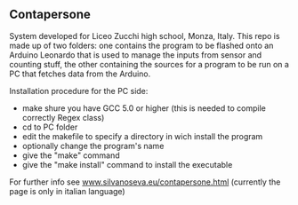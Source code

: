 ## Contapersone

System developed for Liceo Zucchi high school, Monza, Italy.
This repo is made up of two folders: one contains the program to be flashed onto an Arduino Leonardo that is used to manage the inputs from sensor and counting stuff, the other
containing the sources for a program to be run on a PC that fetches data from the Arduino.

Installation procedure for the PC side:
* make shure you have GCC 5.0 or higher (this is needed to compile correctly Regex class)
* cd to PC folder
* edit the makefile to specify a directory in wich install the program
* optionally change the program's name
* give the "make" command
* give the "make install" command to install the executable

For further info see www.silvanoseva.eu/contapersone.html (currently the page is only in italian language)